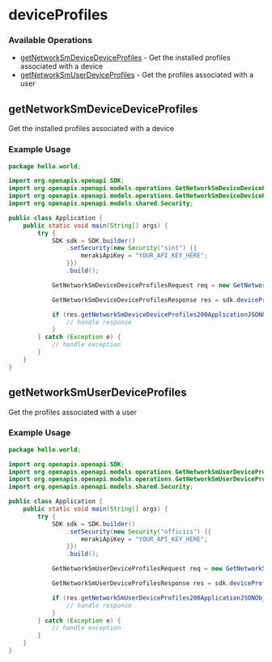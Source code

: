 # deviceProfiles

### Available Operations

* [getNetworkSmDeviceDeviceProfiles](#getnetworksmdevicedeviceprofiles) - Get the installed profiles associated with a device
* [getNetworkSmUserDeviceProfiles](#getnetworksmuserdeviceprofiles) - Get the profiles associated with a user

## getNetworkSmDeviceDeviceProfiles

Get the installed profiles associated with a device

### Example Usage

```java
package hello.world;

import org.openapis.openapi.SDK;
import org.openapis.openapi.models.operations.GetNetworkSmDeviceDeviceProfilesRequest;
import org.openapis.openapi.models.operations.GetNetworkSmDeviceDeviceProfilesResponse;
import org.openapis.openapi.models.shared.Security;

public class Application {
    public static void main(String[] args) {
        try {
            SDK sdk = SDK.builder()
                .setSecurity(new Security("sint") {{
                    merakiApiKey = "YOUR_API_KEY_HERE";
                }})
                .build();

            GetNetworkSmDeviceDeviceProfilesRequest req = new GetNetworkSmDeviceDeviceProfilesRequest("nemo", "minus");            

            GetNetworkSmDeviceDeviceProfilesResponse res = sdk.deviceProfiles.getNetworkSmDeviceDeviceProfiles(req);

            if (res.getNetworkSmDeviceDeviceProfiles200ApplicationJSONObjects != null) {
                // handle response
            }
        } catch (Exception e) {
            // handle exception
        }
    }
}
```

## getNetworkSmUserDeviceProfiles

Get the profiles associated with a user

### Example Usage

```java
package hello.world;

import org.openapis.openapi.SDK;
import org.openapis.openapi.models.operations.GetNetworkSmUserDeviceProfilesRequest;
import org.openapis.openapi.models.operations.GetNetworkSmUserDeviceProfilesResponse;
import org.openapis.openapi.models.shared.Security;

public class Application {
    public static void main(String[] args) {
        try {
            SDK sdk = SDK.builder()
                .setSecurity(new Security("officiis") {{
                    merakiApiKey = "YOUR_API_KEY_HERE";
                }})
                .build();

            GetNetworkSmUserDeviceProfilesRequest req = new GetNetworkSmUserDeviceProfilesRequest("ipsum", "doloremque");            

            GetNetworkSmUserDeviceProfilesResponse res = sdk.deviceProfiles.getNetworkSmUserDeviceProfiles(req);

            if (res.getNetworkSmUserDeviceProfiles200ApplicationJSONObjects != null) {
                // handle response
            }
        } catch (Exception e) {
            // handle exception
        }
    }
}
```
